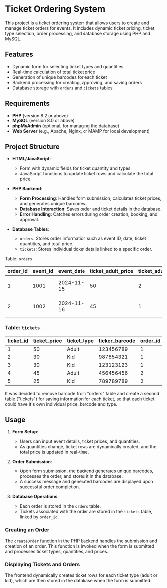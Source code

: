 # Ticket Ordering System

This project is a ticket ordering system that allows users to create and manage ticket orders for events. It includes dynamic ticket pricing, ticket type selection, order processing, and database storage using PHP and MySQL.

## Features

- Dynamic form for selecting ticket types and quantities
- Real-time calculation of total ticket price
- Generation of unique barcodes for each ticket
- Backend processing for creating, approving, and saving orders
- Database storage with `orders` and `tickets` tables

## Requirements

- **PHP** (version 8.2 or above)
- **MySQL** (version 8.0 or above)
- **phpMyAdmin** (optional, for managing the database)
- **Web Server** (e.g., Apache, Nginx, or MAMP for local development)

## Project Structure

- **HTML/JavaScript**:
  - Form with dynamic fields for ticket quantity and types.
  - JavaScript functions to update ticket rows and calculate the total price.

- **PHP Backend**:
  - **Form Processing**: Handles form submission, calculates ticket prices, and generates unique barcodes.
  - **Database Interaction**: Saves order and ticket details in the database.
  - **Error Handling**: Catches errors during order creation, booking, and approval.

- **Database Tables**:
  - `orders`: Stores order information such as event ID, date, ticket quantities, and total price.
  - `tickets`: Stores individual ticket details linked to a specific order.
    
Table: `orders`

| order_id | event_id | event_date | ticket_adult_price | ticket_adult_quantity | ticket_kid_price | ticket_kid_quantity | user_id | equal_price | created             |
|----------|----------|------------|--------------------|-----------------------|------------------|---------------------|---------|-------------|---------------------|
| 1        | 1001     | 2024-11-15 | 50                | 2                     | 30               | 3                   | 1       | 190         | 2024-11-06 12:05:00 |
| 2        | 1002     | 2024-11-16 | 45                | 1                     | 25               | 2                   | 2       | 95          | 2024-11-06 12:10:00 |


### Table: `tickets`

| ticket_id | ticket_price | ticket_type      | ticker_barcode | order_id |
|-----------|--------------|------------------|----------------|----------|
| 1         | 50           | Adult            | 123456789      | 1        |
| 2         | 30           | Kid              | 987654321      | 1        |
| 3         | 30           | Kid              | 123123123      | 1        |
| 4         | 45           | Adult            | 456456456      | 2        |
| 5         | 25           | Kid              | 789789789      | 2        |

It was decided to remove barcode from "orders" table and create a second table ("tickets") for saving information for each ticket, so that each ticket could have it's own individual price, barcode and type.



## Usage

1. **Form Setup**:
   - Users can input event details, ticket prices, and quantities.
   - As quantities change, ticket rows are dynamically created, and the total price is updated in real-time.

2. **Order Submission**:
   - Upon form submission, the backend generates unique barcodes, processes the order, and stores it in the database.
   - A success message and generated barcodes are displayed upon successful order completion.

3. **Database Operations**:
   - Each order is stored in the `orders` table.
   - Tickets associated with the order are stored in the `tickets` table, linked by `order_id`.

### Creating an Order

The `createOrder` function in the PHP backend handles the submission and creation of an order. This function is invoked when the form is submitted and processes ticket types, quantities, and prices.

### Displaying Tickets and Orders

The frontend dynamically creates ticket rows for each ticket type (adult or kid), which are then stored in the database when the form is submitted.

